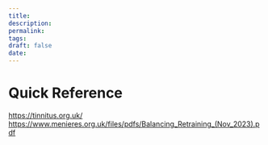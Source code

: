 ```yaml
---
title:
description: 
permalink: 
tags: 
draft: false
date:
---
```





# Quick Reference
https://tinnitus.org.uk/
https://www.menieres.org.uk/files/pdfs/Balancing_Retraining_(Nov_2023).pdf